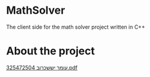 # MathSolver
The client side for the math solver project written in C++
# About the project
[עומר יששכרוב 325472504.pdf](https://github.com/omeriss/MathSolver/files/10097614/325472504.pdf)
